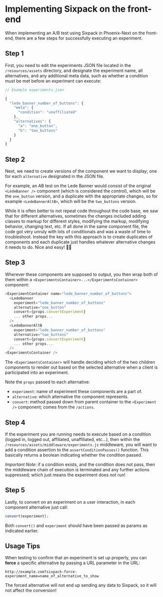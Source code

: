 
# Implementing Sixpack on the front-end

When implementing an A/B test using Sixpack in Phoenix-Next on the front-end, there are a few steps for successfully executing an experiment.

## Step 1
First, you need to edit the experiments JSON file located in the `/resources/assets` directory, and designate the experiment name, all alternatives, and any additional meta data, such as whether a condition must be met before an experiment can execute:

```javascript
// Example experiments.json

{
  "lede_banner_number_of_buttons": {
    "meta": {
      "condition": "unaffiliated"
    },
    "alternatives": {
      "a": "one_button",
      "b": "two_buttons"
    }
  }
}
```

## Step 2
Next, we need to create versions of the component we want to display; one for each `alternative` designated in the JSON file.

For example, an AB test on the Lede Banner would consist of the original `<LedeBanner />` component (which is considered the _control_), which will be the `one_button` version, and a duplicate with the appropriate changes, so for example `<LedeBannerAltB>`, which will be the `two_buttons` version.

While it is often better to not repeat code throughout the code base, we saw that for different alternatives, sometimes the changes included adding classes to markup for different styles, modifying the markup, modifying behavior, changing text, etc. If all done in the same component file, the code got very unruly with lots of conditionals and was a waste of time to troubleshoot. Instead the key with this approach is to create duplicates of components and each duplicate just handles whatever alternative changes it needs to do. Nice and easy! 👌🏼

## Step 3
Wherever these components are supposed to output, you then wrap both of them within a `<ExperimentsContainer>...</ExperimentsContainer>` component:

```javascript
<ExperimentContainer name="lede_banner_number_of_buttons">
  <LedeBanner
    experiment="lede_banner_number_of_buttons"
    alternative="one_button"
    convert={props.convertExperiment}
    ... other props...
  />
  <LedeBannerAltB
    experiment="lede_banner_number_of_buttons"
    alternative="two_buttons"
    convert={props.convertExperiment}
    ... other props...
  />
<ExperimentsContainer />
```
The `<ExperimentsContainer>` will handle deciding which of the two children components to render out based on the selected alternative when a client is participated into an experiment.

Note the `props` passed to each alternative:
- `experiment`: name of experiment these components are a part of.
- `alternative`: which alternative the component represents.
- `convert`: method passed down from parent container to the `<Experiment />` component; comes from the `/actions`.

## Step 4
If the experiment you are running needs to execute based on a condition (logged in, logged out, affiliated, unaffiliated, etc...), then within the `/resources/assets/middleware/experiments.js` middleware, you will want to add a condition assertion to the `assertConditionPasses()` function. This basically returns a boolean indicating whether the condition passed.

_Important Note_: if a condition exists, and the condition does not pass, then the middleware chain of execution is terminated and any further actions suppressed; which just means the experiment does not run!

## Step 5
Lastly, to convert on an experiment on a user interaction, in each component alternative just call:

```javascript
convert(experiment);
```
Both `convert()` and `experiment` should have been passed as params as indicated earlier.

## Usage Tips
When testing to confirm that an experiment is set up properly, you can **force** a specific alternative by passing a URL parameter in the URL:

```
http://example.com?sixpack-force-experiment_name=name_of_alternative_to_show
```

The forced alternative will not end up sending any data to Sixpack, so it will not affect the conversion!
